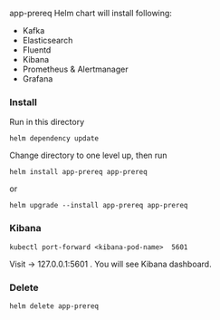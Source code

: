 app-prereq Helm chart will install following:
* Kafka
* Elasticsearch
* Fluentd
* Kibana
* Prometheus & Alertmanager
* Grafana

### Install
Run in this directory
```
helm dependency update
```
Change directory to one level up, then run
```
helm install app-prereq app-prereq
```
or
```
helm upgrade --install app-prereq app-prereq
```

### Kibana
```
kubectl port-forward <kibana-pod-name>  5601
```
Visit -> 127.0.0.1:5601 . You will see Kibana dashboard.

### Delete
```
helm delete app-prereq
```

<!-- ref
https://github.com/prometheus-community/helm-charts/blob/main/charts/prometheus/values.yaml
https://github.com/helm/charts/blob/master/incubator/kafka/values.yaml -->